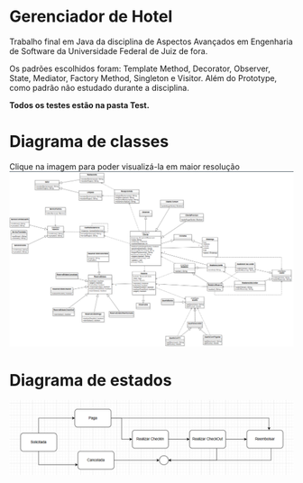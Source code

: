 # Gerenciador de Hotel

Trabalho final em Java da disciplina de Aspectos Avançados em Engenharia de Software da Universidade Federal de Juiz de fora.

Os padrões escolhidos foram: Template Method, Decorator, Observer, State, Mediator, Factory Method, Singleton e Visitor. Além do Prototype, como padrão não estudado durante a disciplina.


**Todos os testes estão na pasta Test.**

# Diagrama de classes
Clique na imagem para poder visualizá-la em maior resolução
![Diagrama de classes ](src/imgs/diagrama-final-hotel.png)

# Diagrama de estados
![Diagrama de estados ](src/imgs/diagrama-estados.png)
